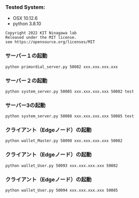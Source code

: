 ### Tested System:
* OSX 10.12.6
* python 3.8.10

```bash:
Copyright 2022 KIT Ninagawa lab
Released under the MIT license.
see https://opensource.org/licenses/MIT
```

### サーバー１の起動

```bash:
python primordial_server.py 50082 xxx.xxx.xxx.xxx
```

### サーバー２の起動

```bash:
python system_server.py 50085 xxx.xxx.xxx.xxx 50082 test
```

### サーバー3の起動

```bash:
python system_server.py 50088 xxx.xxx.xxx.xxx 50085 test
```

### クライアント（Edgeノード）の起動

```bash:
python wallet_Master.py 50098 xxx.xxx.xxx.xxx 50082
```
### クライアント（Edgeノード）の起動

```bash:
python wallet_User.py 50093 xxx.xxx.xxx.xxx 50082
```

### クライアント（Edgeノード）の起動

```bash:
python wallet_User.py 50094 xxx.xxx.xxx.xxx 50085
```